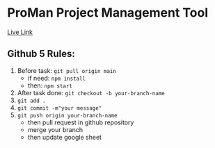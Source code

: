 # ProMan Project Management Tool
[Live Link](https://pro-man-4cb6f.web.app/)
## Github 5 Rules:	
1. Before task: `git pull origin main`
    * if need: `npm install`
    * then: `npm start`
2. After task done: `git checkout -b your-branch-name`
3. `git add .`
4. `git commit -m"your message"`
5. `git push origin your-branch-name`
    * then pull request in github repository
    * merge your branch
    * then update google sheet